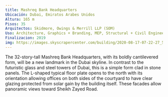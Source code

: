 ```yaml
---
title: Mashreq Bank Headquarters
Ubicación: Dubai, Emiratos Arabes Unidos
Altura: 165 m
Pisos: 35
Arquitectos: Skidmore, Owings & Merrill LLP (SOM)
Uso: Architecture, Graphics + Branding, MEP, Structural + Civil Engineering, Tall Buildings
Finalizacion: 2019
img: https://images.skyscrapercenter.com/building/2020-08-17-07-22-27_5f3a303381f33.jpg
---
```


The 32-story-tall Mashreq Bank Headquarters, with its boldly cantilevered form, will be a new landmark in the Dubai skyline. In contrast to the futuristic glass and steel towers of Dubai, this is a simple form clad in stone panels. The L-shaped typical floor plate opens to the north with its orientation allowing offices on both sides of the courtyard to have clear glazing protected from solar gain by the building itself. These facades allow panoramic views toward Sheikh Zayed Road. 

